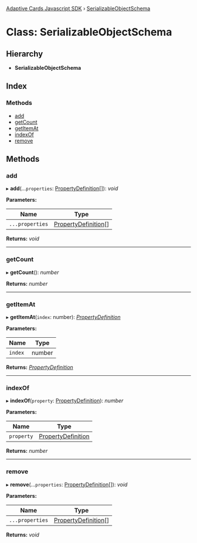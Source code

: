 [Adaptive Cards Javascript SDK](../README.md) › [SerializableObjectSchema](serializableobjectschema.md)

# Class: SerializableObjectSchema

## Hierarchy

* **SerializableObjectSchema**

## Index

### Methods

* [add](serializableobjectschema.md#add)
* [getCount](serializableobjectschema.md#getcount)
* [getItemAt](serializableobjectschema.md#getitemat)
* [indexOf](serializableobjectschema.md#indexof)
* [remove](serializableobjectschema.md#remove)

## Methods

###  add

▸ **add**(...`properties`: [PropertyDefinition](propertydefinition.md)[]): *void*

**Parameters:**

Name | Type |
------ | ------ |
`...properties` | [PropertyDefinition](propertydefinition.md)[] |

**Returns:** *void*

___

###  getCount

▸ **getCount**(): *number*

**Returns:** *number*

___

###  getItemAt

▸ **getItemAt**(`index`: number): *[PropertyDefinition](propertydefinition.md)*

**Parameters:**

Name | Type |
------ | ------ |
`index` | number |

**Returns:** *[PropertyDefinition](propertydefinition.md)*

___

###  indexOf

▸ **indexOf**(`property`: [PropertyDefinition](propertydefinition.md)): *number*

**Parameters:**

Name | Type |
------ | ------ |
`property` | [PropertyDefinition](propertydefinition.md) |

**Returns:** *number*

___

###  remove

▸ **remove**(...`properties`: [PropertyDefinition](propertydefinition.md)[]): *void*

**Parameters:**

Name | Type |
------ | ------ |
`...properties` | [PropertyDefinition](propertydefinition.md)[] |

**Returns:** *void*
